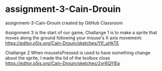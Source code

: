 # assignment-3-Cain-Drouin
assignment-3-Cain-Drouin created by GitHub Classroom


Assignment 3 is the start of our game, 
Challange 1 is to make a sprite that moves along the ground following your mouse's X axis movement:
https://editor.p5js.org/Cain-Drouin/sketches/Ylf_uHkTE

Challange 2
When mouseIsPressed is used to have something change about the sprite, I made the lid of the toolbox close 
https://editor.p5js.org/Cain-Drouin/sketches/2vr6QYlEp
